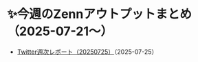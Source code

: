 # ✨今週のZennアウトプットまとめ（2025-07-21〜）

- [Twitter週次レポート（20250725）](https://zenn.dev/ej33/articles/weekly-report-20250725)（2025-07-25）
